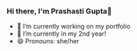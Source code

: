 ### Hi there, I'm Prashasti Gupta👋
- 🔭 I’m currently working on my portfolio
- 🌱 I’m currently in my 2nd year!
- 😄 Pronouns: she/her
<!--
**prashasti-7/prashasti-7** is a ✨ _special_ ✨ repository because its `README.md` (this file) appears on your GitHub profile.

Here are some ideas to get you started:

- 
- 👯 I’m looking to collaborate on ...
- 🤔 I’m looking for help with ...
- 💬 Ask me about ...
- 📫 How to reach me: ...
- ⚡ Fun fact: ...
-->

